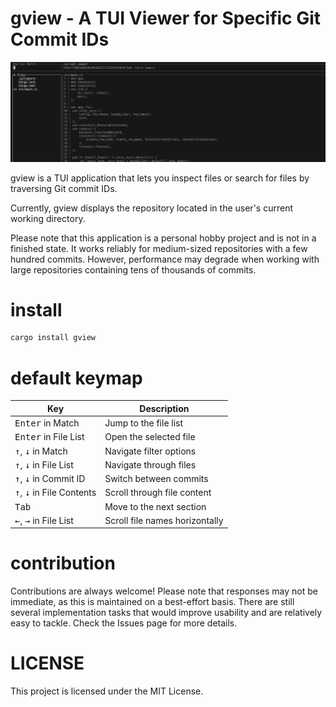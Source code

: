 # gview - A TUI Viewer for Specific Git Commit IDs

![gview image](resources/gview.png)

gview is a TUI application that lets you inspect files or search for files by traversing Git commit IDs.

Currently, gview displays the repository located in the user's current working directory.

Please note that this application is a personal hobby project and is not in a finished state. It works reliably for medium-sized repositories with a few hundred commits. However, performance may degrade when working with large repositories containing tens of thousands of commits.

# install

```bash
cargo install gview
```

# default keymap

| Key | Description |
| --- | ----------- |
| <kbd>Enter</kbd> in Match | Jump to the file list |
| <kbd>Enter</kbd> in File List | Open the selected file |
| <kbd>↑</kbd>, <kbd>↓</kbd> in Match | Navigate filter options |
| <kbd>↑</kbd>, <kbd>↓</kbd> in File List | Navigate through files |
| <kbd>↑</kbd>, <kbd>↓</kbd> in Commit ID | Switch between commits |
| <kbd>↑</kbd>, <kbd>↓</kbd> in File Contents | Scroll through file content |
| <kbd>Tab</kbd> | Move to the next section |
| <kbd>←</kbd>, <kbd>→</kbd> in File List | Scroll file names horizontally |


# contribution

Contributions are always welcome! Please note that responses may not be immediate, as this is maintained on a best-effort basis.
There are still several implementation tasks that would improve usability and are relatively easy to tackle. Check the Issues page for more details.


# LICENSE
This project is licensed under the MIT License.